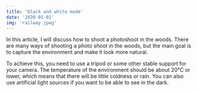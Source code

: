 ```yaml
---
title: 'black and white mode'
date: '2020-01-01'
img: 'railway.jpeg'
---
```


In this article, I will discuss how to shoot a photoshoot in the woods. There are many ways of shooting a photo shoot in the woods, but the main goal is to capture the environment and make it look more natural.

To achieve this, you need to use a tripod or some other stable support for your camera. The temperature of the environment should be about 20°C or lower, which means that there will be little coldness or rain. You can also use artificial light sources if you want to be able to see in the dark.

